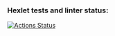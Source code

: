 ### Hexlet tests and linter status:
[![Actions Status](https://github.com/SickJoke282/java-project-99/actions/workflows/hexlet-check.yml/badge.svg)](https://github.com/SickJoke282/java-project-99/actions)